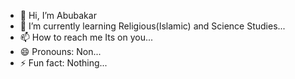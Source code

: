 - 👋 Hi, I’m Abubakar
- 🌱 I’m currently learning Religious(Islamic) and Science Studies...
- 📫 How to reach me Its on you...
- 😄 Pronouns: Non...
- ⚡ Fun fact: Nothing...

<!---
Abubakar3733/Abubakar3733 is a ✨ special ✨ repository because its `README.md` (this file) appears on your GitHub profile.
You can click the Preview link to take a look at your changes.
--->
